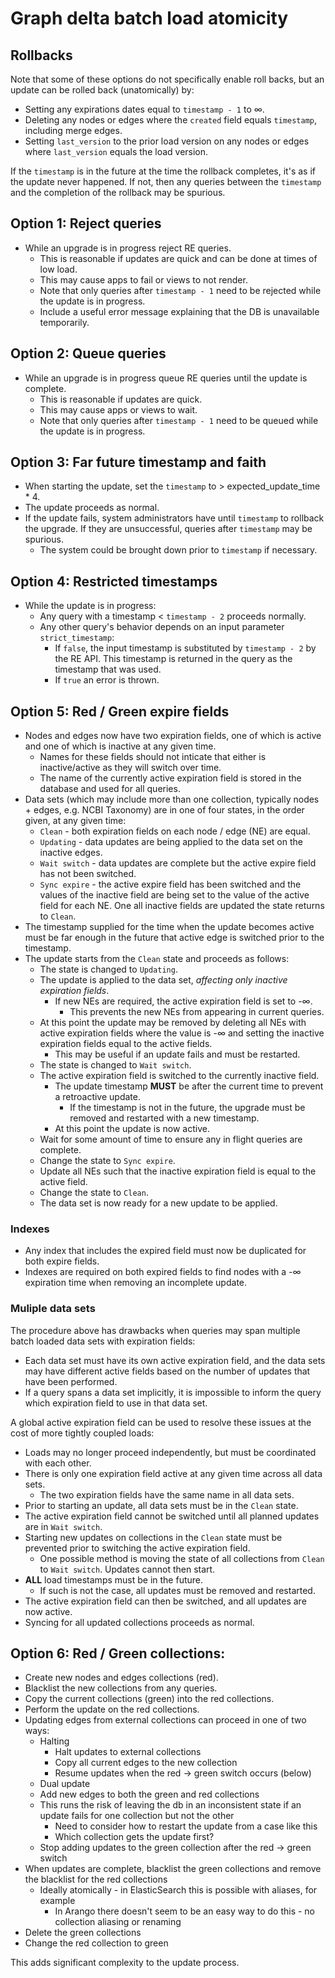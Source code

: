 # Graph delta batch load atomicity

## Rollbacks

Note that some of these options do not specifically enable roll backs, but an update can be rolled
back (unatomically) by:

* Setting any expirations dates equal to `timestamp - 1` to ∞.
* Deleting any nodes or edges where the `created` field equals `timestamp`, including merge edges.
* Setting `last_version` to the prior load version on any nodes or edges where `last_version`
  equals the load version.

If the `timestamp` is in the future at the time the rollback completes, it's as if the update never
happened. If not, then any queries between the `timestamp` and the completion of the rollback may
be spurious.

## Option 1: Reject queries

* While an upgrade is in progress reject RE queries.
  * This is reasonable if updates are quick and can be done at times of low load.
  * This may cause apps to fail or views to not render.
  * Note that only queries after `timestamp - 1` need to be rejected while the update is in
    progress.
  * Include a useful error message explaining that the DB is unavailable temporarily.

## Option 2: Queue queries

* While an upgrade is in progress queue RE queries until the update is complete.
  * This is reasonable if updates are quick.
  * This may cause apps or views to wait.
  * Note that only queries after `timestamp - 1` need to be queued while the update is in
    progress.

## Option 3: Far future timestamp and faith

* When starting the update, set the `timestamp` to > expected_update_time * 4.
* The update proceeds as normal.
* If the update fails, system administrators have until `timestamp` to rollback the upgrade. If
  they are unsuccessful, queries after `timestamp` may be spurious.
  * The system could be brought down prior to `timestamp` if necessary.

## Option 4: Restricted timestamps
* While the update is in progress:
  * Any query with a timestamp &lt; `timestamp - 2` proceeds normally.
  * Any other query's behavior depends on an input parameter `strict_timestamp`:
    * If `false`, the input timestamp is substituted by `timestamp - 2` by the RE API.
      This timestamp is returned in the query as the timestamp that was used.
    * If `true` an error is thrown.

## Option 5: Red / Green expire fields

* Nodes and edges now have two expiration fields, one of which is active and one of which is
  inactive at any given time.
  * Names for these fields should not inticate that either is inactive/active as they will
    switch over time.
  * The name of the currently active expiration field is stored in the database and used for all
    queries.
* Data sets (which may include more than one collection, typically nodes + edges,
  e.g. NCBI Taxonomy) are in one of four states, in the order given, at any given time:
  * `Clean` - both expiration fields on each node / edge (NE) are equal.
  * `Updating` - data updates are being applied to the data set on the inactive edges.
  * `Wait switch` - data updates are complete but the active expire field has not been
    switched.
  * `Sync expire` - the active expire field has been switched and the values of the inactive field
    are being set to the value of the active field for each NE. One all inactive fields are updated
    the state returns to `Clean`.
* The timestamp supplied for the time when the update becomes active must be far enough in the
  future that active edge is switched prior to the timestamp.
* The update starts from the `Clean` state and proceeds as follows:
  * The state is changed to `Updating`.
  * The update is applied to the data set, *affecting only inactive expiration fields*.
    * If new NEs are required, the active expiration field is set to -∞.
      * This prevents the new NEs from appearing in current queries.
  * At this point the update may be removed by deleting all NEs with active expiration fields
    where the value is -∞ and setting the inactive expiration fields equal to the active fields.
    * This may be useful if an update fails and must be restarted.
  * The state is changed to `Wait switch`.
  * The active expiration field is switched to the currently inactive field.
    * The update timestamp **MUST** be after the current time to prevent a retroactive update.
      * If the timestamp is not in the future, the upgrade must be removed and restarted with a
        new timestamp.
    * At this point the update is now active.
  * Wait for some amount of time to ensure any in flight queries are complete.
  * Change the state to `Sync expire`.
  * Update all NEs such that the inactive expiration field is equal to the active field.
  * Change the state to `Clean`.
  * The data set is now ready for a new update to be applied.

### Indexes

* Any index that includes the expired field must now be duplicated for both expire fields.
* Indexes are required on both expired fields to find nodes with a -∞ expiration time when
  removing an incomplete update.

### Muliple data sets

The procedure above has drawbacks when queries may span multiple batch loaded data sets with
expiration fields:

* Each data set must have its own active expiration field, and the data sets may have different
  active fields based on the number of updates that have been performed.
* If a query spans a data set implicitly, it is impossible to inform the query which expiration
  field to use in that data set.

A global active expiration field can be used to resolve these issues at the cost of more
tightly coupled loads:

* Loads may no longer proceed independently, but must be coordinated with each other.
* There is only one expiration field active at any given time across all data sets.
  * The two expiration fields have the same name in all data sets.
* Prior to starting an update, all data sets must be in the `Clean` state.
* The active expiration field cannot be switched until all planned updates are in 
  `Wait switch`.
* Starting new updates on collections in the `Clean` state must be prevented prior to switching
  the active expiration field.
  * One possible method is moving the state of all collections from `Clean` to `Wait switch`.
    Updates cannot then start.
* **ALL** load timestamps must be in the future.
  * If such is not the case, all updates must be removed and restarted.
* The active expiration field can then be switched, and all updates are now active.
* Syncing for all updated collections proceeds as normal.

## Option 6: Red / Green collections:

* Create new nodes and edges collections (red).
* Blacklist the new collections from any queries.
* Copy the current collections (green) into the red collections.
* Perform the update on the red collections.
* Updating edges from external collections can proceed in one of two ways:
    * Halting
      * Halt updates to external collections
      * Copy all current edges to the new collection
      * Resume updates when the red -> green switch occurs (below)
    * Dual update
    * Add new edges to both the green and red collections
    * This runs the risk of leaving the db in an inconsistent state if an update fails
        for one collection but not the other
        * Need to consider how to restart the update from a case like this
        * Which collection gets the update first?
    * Stop adding updates to the green collection after the red -> green switch
* When updates are complete, blacklist the green collections and remove the blacklist for
    the red collections
    * Ideally atomically - in ElasticSearch this is possible with aliases, for example
      * In Arango there doesn't seem to be an easy way to do this - no collection aliasing or
        renaming
* Delete the green collections
* Change the red collection to green

This adds significant complexity to the update process.